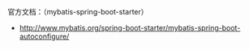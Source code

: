 
官方文档：（mybatis-spring-boot-starter）
 - http://www.mybatis.org/spring-boot-starter/mybatis-spring-boot-autoconfigure/
 
